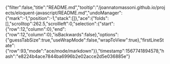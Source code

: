 {"filter":false,"title":"README.md","tooltip":"/joannatomassoni.github.io/projects/eloquent-javascript/README.md","undoManager":{"mark":-1,"position":-1,"stack":[]},"ace":{"folds":[],"scrolltop":262.5,"scrollleft":0,"selection":{"start":{"row":12,"column":0},"end":{"row":12,"column":0},"isBackwards":false},"options":{"guessTabSize":true,"useWrapMode":false,"wrapToView":true},"firstLineState":{"row":93,"mode":"ace/mode/markdown"}},"timestamp":1567741894578,"hash":"e8224b4ace7844ba6996b2e02acce2d5e036885e"}
